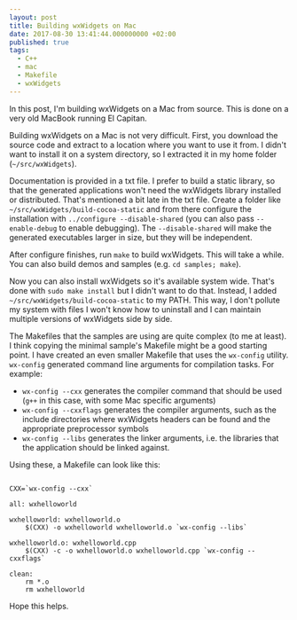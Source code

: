 ```yaml
---
layout: post
title: Building wxWidgets on Mac
date: 2017-08-30 13:41:44.000000000 +02:00
published: true
tags:
  - C++
  - mac
  - Makefile
  - wxWidgets
---
```


In this post, I'm building wxWidgets on a Mac from source. This is done on a
very old MacBook running El Capitan.<!--more-->

Building wxWidgets on a Mac is not very difficult. First, you download the
source code and extract to a location where you want to use it from. I didn't
want to install it on a system directory, so I extracted it in my home folder
(<code>~/src/wxWidgets</code>).

Documentation is provided in a txt file. I prefer to build a static library, so
that the generated applications won't need the wxWidgets library installed or
distributed. That's mentioned a bit late in the txt file. Create a folder like
<code>~/src/wxWidgets/build-cocoa-static</code> and from there configure the
installation with <code>../configure --disable-shared</code> (you can also pass
<code>--enable-debug</code> to enable debugging). The
<code>--disable-shared</code> will make the generated executables larger in
size, but they will be independent.

After configure finishes, run <code>make</code> to build wxWidgets. This will
take a while. You can also build demos and samples (e.g. <code>cd samples;
make</code>).

Now you can also install wxWidgets so it's available system wide. That's done
with <code>sudo make install</code> but I didn't want to do that. Instead, I
added <code>~/src/wxWidgets/build-cocoa-static</code> to my PATH. This way, I
don't pollute my system with files I won't know how to uninstall and I can
maintain multiple versions of wxWidgets side by side.

The Makefiles that the samples are using are quite complex (to me at least). I
think copying the minimal sample's Makefile might be a good starting point. I
have created an even smaller Makefile that uses the <code>wx-config</code>
utility. <code>wx-config</code> generated command line arguments for compilation
tasks. For example:

<ul>
<li><code>wx-config --cxx</code> generates the compiler command that should be used (<code>g++</code> in this case, with some Mac specific arguments)</li>
<li><code>wx-config --cxxflags</code> generates the compiler arguments, such as the include directories where wxWidgets headers can be found and the appropriate preprocessor symbols</li>
<li><code>wx-config --libs</code> generates the linker arguments, i.e. the libraries that the application should be linked against.</li>
</ul>

Using these, a Makefile can look like this:

```

CXX=`wx-config --cxx`

all: wxhelloworld

wxhelloworld: wxhelloworld.o
    $(CXX) -o wxhelloworld wxhelloworld.o `wx-config --libs`

wxhelloworld.o: wxhelloworld.cpp
    $(CXX) -c -o wxhelloworld.o wxhelloworld.cpp `wx-config --cxxflags`

clean:
    rm *.o
    rm wxhelloworld

```

Hope this helps.
